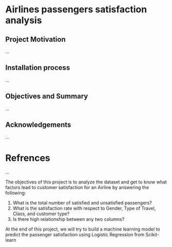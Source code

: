 # Airlines passengers satisfaction analysis

## Project Motivation
...

## Installation process 
...

## Objectives and Summary 
...

## Acknowledgements
...

# Refrences
...


The objectives of this project is to analyze the dataset and get to know what factors lead to customer satisfaction for an Airline by answering the following:

1. What is the total number of satisfied and unsatisfied passengers?
2. What is the satisfaction rate with respect to Gender, Type of Travel, Class, and customer type?
3. Is there high relationship between any two columns?

At the end of this project, we will try to build a machine learning model to predict the passenger satisfaction using Logistic Regression from Scikit-learn
